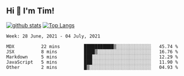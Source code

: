 ## Hi 👋 I'm Tim!
  
  [![github stats](https://github-readme-stats.vercel.app/api?username=thostetler&theme=dracula&count_private=true&show_icons=true)](https://github.com/thostetler/github-readme-stats)
  [![Top Langs](https://github-readme-stats.vercel.app/api/top-langs/?username=thostetler&layout=compact&count_private=true&theme=dracula&show_icons=true)](https://github.com/thostetler/github-readme-stats)
 
<!--START_SECTION:waka-->
```text
Week: 28 June, 2021 - 04 July, 2021

MDX          22 mins         ███████████▒░░░░░░░░░░░░░   45.74 % 
JSX          8 mins          ████▒░░░░░░░░░░░░░░░░░░░░   16.76 % 
Markdown     5 mins          ███░░░░░░░░░░░░░░░░░░░░░░   12.29 % 
JavaScript   5 mins          ███░░░░░░░░░░░░░░░░░░░░░░   11.90 % 
Other        2 mins          █▒░░░░░░░░░░░░░░░░░░░░░░░   04.93 % 
```
<!--END_SECTION:waka-->

